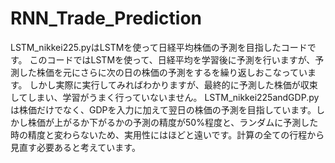 # RNN_Trade_Prediction 
LSTM_nikkei225.pyはLSTMを使って日経平均株価の予測を目指したコードです。 このコードではLSTMを使って、日経平均を学習後に予測を行いますが、予測した株価を元にさらに次の日の株価の予測をするを繰り返しおこなっています。 しかし実際に実行してみればわかりますが、最終的に予測した株価が収束してしまい、学習がうまく行っていないません。 
LSTM_nikkei225andGDP.pyは株価だけでなく、GDPを入力に加えて翌日の株価の予測を目指しています。しかし株価が上がるか下がるかの予測の精度が50%程度と、ランダムに予測した時の精度と変わらないため、実用性にはほどと遠いです。計算の全ての行程から見直す必要あると考えています。

